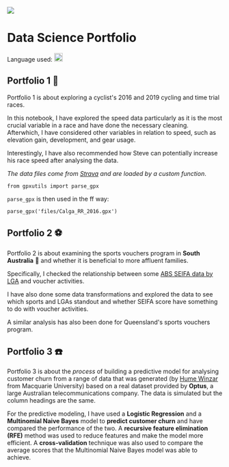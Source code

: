 [<img src="https://img.shields.io/badge/LinkedIn-0077B5?style=for-the-badge&logo=linkedin&logoColor=white">](https://www.linkedin.com/in/walthersy/)


# Data Science Portfolio

Language used: <img src="https://upload.wikimedia.org/wikipedia/commons/c/c3/Python-logo-notext.svg" width=20>



## Portfolio 1  :bicyclist:

Portfolio 1 is about exploring a cyclist's 2016 and 2019 cycling and time trial races.

In this notebook, I have explored the speed data particularly as it is the most crucial variable in a race and have done the necessary cleaning. Afterwhich, I have considered other variables in relation to speed, such as elevation gain, development, and gear usage.

Interestingly, I have also recommended how Steve can potentially increase his race speed after analysing the data.

_The data files come from [Strava](https://www.strava.com/) and are loaded by a custom function_.

```
from gpxutils import parse_gpx 
```

`parse_gpx` is then used in the ff way:
```
parse_gpx('files/Calga_RR_2016.gpx')
```
  
  
## Portfolio 2  :soccer:


Portfolio 2 is about examining the sports vouchers program in __South Australia__ 🦘 and whether it is beneficial to more affluent families.

Specifically, I checked the relationship between some [ABS SEIFA data by LGA](http://stat.data.abs.gov.au/Index.aspx?DataSetCode=ABS_SEIFA_LGA#) and voucher activities.

I have also done some data transformations and explored the data to see which sports and LGAs standout and whether SEIFA score have something to do with voucher activities.

A similar analysis has also been done for Queensland's sports vouchers program.


## Portfolio 3  :phone:

Portfolio 3 is about the _process_ of building a predictive model for analysing customer churn from a range of data that was generated (by [Hume Winzar](https://www.linkedin.com/in/humewinzar/) from Macquarie University) based on a real dataset provided by __Optus__, a large Australian telecommunications company. The data is simulated but the column headings are the same.

For the predictive modeling, I have used a __Logistic Regression__ and a __Multinomial Naive Bayes__ model to __predict customer churn__ and have compared the performance of the two. A __recursive feature elimination (RFE)__ method was used to reduce features and make the model more efficient. A __cross-validation__ technique was also used to compare the average scores that the Multinomial Naive Bayes model was able to achieve.

